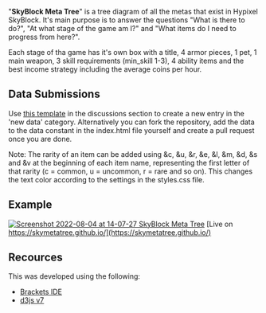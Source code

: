 "**SkyBlock Meta Tree**" is a tree diagram of all the metas that exist in Hypixel SkyBlock. It's main purpose is to answer the questions "What is there to do?", "At what stage of the game am I?" and "What items do I need to progress from here?".

Each stage of tha game has it's own box with a title, 4 armor pieces, 1 pet, 1 main weapon, 3 skill requirements (min_skill 1-3), 4 ability items and the best income strategy including the average coins per hour.

## Data Submissions
Use [this template](https://github.com/skymetatree/skymetatree.github.io/discussions/2) in the discussions section to create a new entry in the 'new data' category. Alternatively you can fork the repository, add the data to the data constant in the index.html file yourself and create a pull request once you are done.

Note: The rarity of an item can be added using &c, &u, &r, &e, &l, &m, &d, &s and &v at the beginning of each item name, representing the first letter of that rarity (c = common, u = uncommon, r = rare and so on). This changes the text color according to the settings in the styles.css file.

## Example
[![Screenshot 2022-08-04 at 14-07-27 SkyBlock Meta Tree](https://user-images.githubusercontent.com/19228364/182843165-3de9cd9e-bd09-422c-bb3b-2657c00bfa41.png)](https://skymetatree.github.io/)
[Live on https://skymetatree.github.io/](https://skymetatree.github.io/)

## Recources
This was developed using the following:
- [Brackets IDE](https://brackets.io/)
- [d3js v7](https://d3js.org/)
